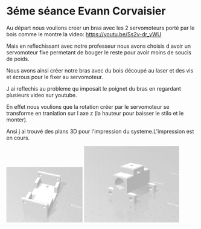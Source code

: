 <h1>3éme séance Evann Corvaisier</h1>
<p>Au départ nous voulions creer un bras avec les 2 servomoteurs porté par le bois comme le montre la video: 
<a href="vidéo montage">https://youtu.be/Ss2v-dr_yWU</a> </p>  
<p>Mais en reflechissant avec notre professeur nous avons choisis d avoir un servomoteur fixe permetant de bouger le reste pour avoir moins de soucis de poids.</p>
<p>Nous avons ainsi créer notre bras avec du bois découpé au laser et des vis et écrous pour le fixer au servomoteur.</p>
<p>J ai reflechis au probleme qu imposait le poignet du bras en regardant plusieurs video sur youtube.</p>
<p>En effet nous voulions que la rotation créer par le servomoteur se transforme en tranlation sur l axe z (la hauteur pour baisser le stilo et le monter).</p>
<p>Ansi j ai trouvé des plans 3D pour l'impression du systeme.L'impression est en cours.</p>

<img class="fit-picture"
     src="../Image/photo1.PNG"
     alt="Montage "
     width=40% height=10%>
<img class="fit-picture"
     src="../Image/photo2.PNG"
     alt="programme "
     width=50% height=10%>


